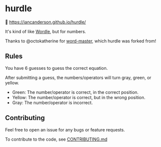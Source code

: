 # hurdle

🔗 https://iancanderson.github.io/hurdle/

It's kind of like [Wordle](https://www.powerlanguage.co.uk/wordle/), but for numbers.

Thanks to @octokatherine for [word-master](https://github.com/octokatherine/word-master), which hurdle was forked from!

## Rules

You have 6 guesses to guess the correct equation.

After submitting a guess, the numbers/operators will turn gray, green, or yellow.

- Green: The number/operator is correct, in the correct position.
- Yellow: The number/operator is correct, but in the wrong position.
- Gray: The number/operator is incorrect.

## Contributing

Feel free to open an issue for any bugs or feature requests.

To contribute to the code, see [CONTRIBUTING.md](https://github.com/iancanderson/hurdle/blob/main/CONTRIBUTING.md)
